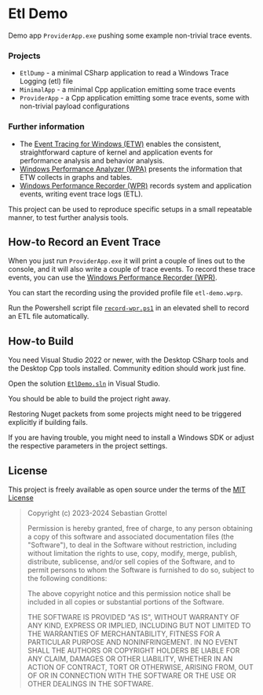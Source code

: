 # Etl Demo
Demo app `ProviderApp.exe` pushing some example non-trivial trace events.

### Projects
- `EtlDump` - a minimal CSharp application to read a Windows Trace Logging (etl) file
- `MinimalApp` - a minimal Cpp application emitting some trace events
- `ProviderApp` - a Cpp application emitting some trace events, some with non-trivial payload configurations

### Further information
- The [Event Tracing for Windows (ETW)](https://learn.microsoft.com/en-us/windows-hardware/test/wpt/event-tracing-for-windows) enables the consistent, straightforward capture of kernel and application events for performance analysis and behavior analysis.
- [Windows Performance Analyzer (WPA)](https://learn.microsoft.com/en-us/windows-hardware/test/wpt/windows-performance-analyzer) presents the information that ETW collects in graphs and tables.
- [Windows Performance Recorder (WPR)](https://learn.microsoft.com/en-us/windows-hardware/test/wpt/windows-performance-recorder) records system and application events, writing event trace logs (ETL).

This project can be used to reproduce specific setups in a small repeatable manner, to test further analysis tools.


## How-to Record an Event Trace

When you just run `ProviderApp.exe` it will print a couple of lines out to the console, and it will also write a couple of trace events.
To record these trace events, you can use the [Windows Performance Recorder (WPR)](https://learn.microsoft.com/en-us/windows-hardware/test/wpt/windows-performance-recorder).

You can start the recording using the provided profile file `etl-demo.wprp`.

Run the Powershell script file [`record-wpr.ps1`](.\record-wpr.ps1) in an elevated shell to record an ETL file automatically.


## How-to Build
You need Visual Studio 2022 or newer, with the Desktop CSharp tools and the Desktop Cpp tools installed.
Community edition should work just fine.

Open the solution [`EtlDemo.sln`](.\EtlDemo.sln) in Visual Studio.

You should be able to build the project right away.

Restoring Nuget packets from some projects might need to be triggered explicitly if building fails.

If you are having trouble, you might need to install a Windows SDK or adjust the respective parameters in the project settings.


## License
This project is freely available as open source under the terms of the [MIT License](.\LICENSE)

> Copyright (c) 2023-2024 Sebastian Grottel
> 
> Permission is hereby granted, free of charge, to any person obtaining a copy
> of this software and associated documentation files (the "Software"), to deal
> in the Software without restriction, including without limitation the rights
> to use, copy, modify, merge, publish, distribute, sublicense, and/or sell
> copies of the Software, and to permit persons to whom the Software is
> furnished to do so, subject to the following conditions:
> 
> The above copyright notice and this permission notice shall be included in all
> copies or substantial portions of the Software.
> 
> THE SOFTWARE IS PROVIDED "AS IS", WITHOUT WARRANTY OF ANY KIND, EXPRESS OR
> IMPLIED, INCLUDING BUT NOT LIMITED TO THE WARRANTIES OF MERCHANTABILITY,
> FITNESS FOR A PARTICULAR PURPOSE AND NONINFRINGEMENT. IN NO EVENT SHALL THE
> AUTHORS OR COPYRIGHT HOLDERS BE LIABLE FOR ANY CLAIM, DAMAGES OR OTHER
> LIABILITY, WHETHER IN AN ACTION OF CONTRACT, TORT OR OTHERWISE, ARISING FROM,
> OUT OF OR IN CONNECTION WITH THE SOFTWARE OR THE USE OR OTHER DEALINGS IN THE
> SOFTWARE.
